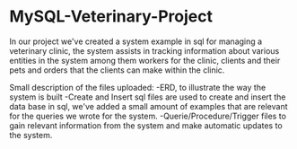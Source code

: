 # MySQL-Veterinary-Project

In our project we've created a system example in sql for managing a veterinary clinic, 
the system assists in tracking information about various entities in the system among them workers for the clinic, clients and their pets and orders that the clients
can make within the clinic.

Small description of the files uploaded:
 -ERD, to illustrate the way the system is built
 -Create and Insert sql files are used to create and insert the data base in sql, we've added a small amount of examples that are relevant for the queries we wrote for the system.
 -Querie/Procedure/Trigger files to gain relevant information from the system and make automatic updates to the system.
